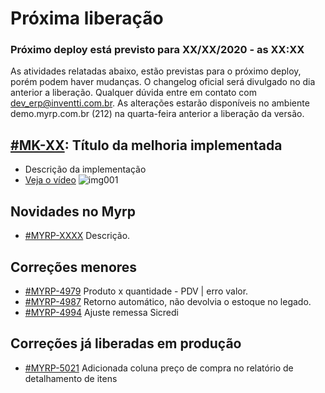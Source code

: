 # Próxima liberação

### Próximo deploy está previsto para XX/XX/2020 - as XX:XX
As atividades relatadas abaixo, estão previstas para o próximo deploy, porém podem haver mudanças. O changelog oficial será divulgado no dia anterior a liberação. Qualquer dúvida entre em contato com dev_erp@inventti.com.br.
As alterações estarão disponíveis no ambiente demo.myrp.com.br (212) na quarta-feira anterior a liberação da versão.

## [#MK-XX](https://devmyrp.atlassian.net/browse/MK-XX): Título da melhoria implementada
* Descrição da implementação
* [Veja o vídeo](http://recordit.co/2MyFCjFpdq)
![img001](https://i.imgur.com/XXXX.png)

## Novidades no Myrp
* [#MYRP-XXXX](https://devmyrp.atlassian.net/browse/MYRP-XXXX) Descrição.

## Correções menores
* [#MYRP-4979](https://devmyrp.atlassian.net/browse/MYRP-4979) Produto x quantidade - PDV | erro valor.
* [#MYRP-4987](https://devmyrp.atlassian.net/browse/MYRP-4987) Retorno automático, não devolvia o estoque no legado.
* [#MYRP-4994](https://devmyrp.atlassian.net/browse/MYRP-4994) Ajuste remessa Sicredi

## Correções já liberadas em produção
* [#MYRP-5021](https://devmyrp.atlassian.net/browse/MYRP-5021) Adicionada coluna preço de compra no relatório de detalhamento de itens
